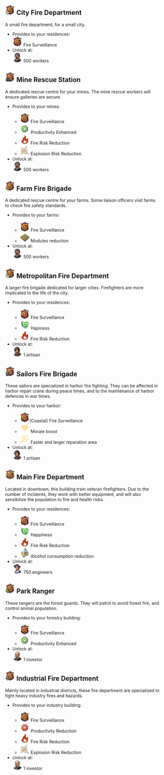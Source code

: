 
<img src="../icons/icon_fire_brigade_1.png" width="32" /> **City Fire Department**
-

A small fire department, for a small city.

- Provides to your residences:
  <div>
    <img src="../icons/icon_fire_brigade_0.png" width="32" /> Fire Surveillance
  </div>
- Unlock at:
  <div>
    <img src="../icons/icon_resident_worker_0.png" width="32" /> 500 workers
  </div>

<img src="../icons/icon_mine_firestation.png" width="32" /> **Mine Rescue Station**
-
A dedicated rescue centre for your mines. The mine rescue workers will ensure galleries are secure.

- Provides to your mines:
  <div>
    <ul>
      <li><img src="../icons/icon_fire_brigade_0.png" width="32" /> Fire Surveillance</li>
      <li><img src="../icons/icon_productivity_green_0.png" width="32" /> Productivity Enhanced</li>
      <li><img src="../icons/icon_ship_fire_armed_red_0.png" width="32" /> Fire Risk Reduction</li>
      <li><img src="../icons/icon_incident_explosion_outline_0.png" width="32" /> Explosion Risk Reduction</li>
    </ul>
  </div>
- Unlock at:
  <div>
    <img src="../icons/icon_resident_worker_0.png" width="32" /> 500 workers
  </div>

  
<img src="../icons/icon_farm_fire_brigade.png" width="32" /> **Farm Fire Brigade**
-
A dedicated rescue centre for your farms. Some liaison officers visit farms to check fire safety standards.

- Provides to your farms:
  <div>
    <ul>
      <li><img src="../icons/icon_fire_brigade_0.png" width="32" /> Fire Surveillance</li>
      <li><img src="../icons/icon_farmfield_module_0.png" width="32" /> Modules reduction</li>
    </ul>
  </div>
- Unlock at:
  <div>
    <img src="../icons/icon_resident_worker_0.png" width="32" /> 500 workers
  </div>

<img src="../icons/icon_fire_brigade_2.png" width="32" /> **Metropolitan Fire Department**
-

A larger fire brigade dedicated for larger cities. Firefighters are more implicated to the life of the city.

- Provides to your residences:
  <div>
    <ul>
      <li><img src="../icons/icon_fire_brigade_0.png" width="32" /> Fire Surveillance</li>
      <li><img src="../icons/icon_happy_0.png" width="32" /> Hapiness</li>
      <li><img src="../icons/icon_ship_fire_armed_red_0.png" width="32" /> Fire Risk Reduction</li>
    </ul>
  </div>
- Unlock at:
  <div>
    <img src="../icons/icon_resident_artisan_0.png" width="32" /> 1 artisan
  </div>

 <img src="../icons/icon_sails_firebrigade.png" width="32" /> **Sailors Fire Brigade**
-
These sailors are specialized in harbor fire fighting. They can be affected in harbor repair crane during peace times, and to the maintenance of harbor defences in war times.

- Provides to your harbor:
  <div>
    <ul>
      <li><img src="../icons/icon_fire_brigade_0.png" width="32" />(Coastal) Fire Surveillance</li>
      <li><img src="../icons/icon_morale.png" width="32" /> Morale boost</li>
      <li><img src="../icons/icon_repair.png" width="32" /> Faster and larger reparation area</li>
    </ul>
  </div>
- Unlock at:
  <div>
    <img src="../icons/icon_resident_artisan_0.png" width="32" /> 1 artisan
  </div>


<img src="../icons/icon_fire_brigade_intermediate.png" width="32" /> **Main Fire Department**
-
Located in downtown, this building train veteran firefighters. Due to the number of incidents, they work with better equipment, and will also sensibilize the population to fire and health risks.

- Provides to your residences:
  <div>
    <ul>
      <li><img src="../icons/icon_fire_brigade_0.png" width="32" /> Fire Surveillance</li>
      <li><img src="../icons/icon_happy_0.png" width="32" /> Happiness</li>
      <li><img src="../icons/icon_ship_fire_armed_red_0.png" width="32" /> Fire Risk Reduction</li>
      <li><img src="../icons/alcohol_0.png" width="32" /> Alcohol consumption reduction</li>
    </ul>
  </div>
- Unlock at:
  <div>
    <img src="../icons/icon_resident_engineer_0.png" width="32" /> 750 engineers
  </div>

<img src="../icons/icon_park_ranger.png" width="32" /> **Park Ranger**
-
These rangers are the forest guards. They will patrol to avoid forest fire, and control animal population.

- Provides to your forestry building:
  <div>
    <ul>
      <li><img src="../icons/icon_fire_brigade_0.png" width="32" /> Fire Surveillance</li>
      <li><img src="../icons/icon_productivity_green_0.png" width="32" />  Productivity Enhanced</li>
    </ul>
  </div>
- Unlock at:
  <div>
    <img src="../icons/icon_resident_investor_0.png" width="32" /> 1 investor
  </div>
  
<img src="../icons/icon_industrial_fire_brigade.png" width="32" /> **Industrial Fire Department**
-
Mainly located in industrial districts, these fire department are specialized to fight heavy industry fires and hazards. 

- Provides to your industry building:
  <div>
    <ul>
      <li><img src="../icons/icon_fire_brigade_0.png" width="32" /> Fire Surveillance</li>
      <li><img src="../icons/icon_productivity_red_0.png" width="32" /> Productivity Reduction</li>
      <li><img src="../icons/icon_ship_fire_armed_red_0.png" width="32" /> Fire Risk Reduction</li>
      <li><img src="../icons/icon_incident_explosion_outline_0.png" width="32" /> Explosion Risk Reduction</li>
    </ul>
  </div>
- Unlock at:
  <div>
    <img src="../icons/icon_resident_investor_0.png" width="32" /> 1 investor
  </div>
  